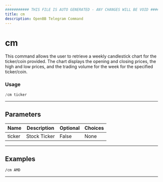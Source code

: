 ```yaml
---
########### THIS FILE IS AUTO GENERATED - ANY CHANGES WILL BE VOID ###########
title: cm
description: OpenBB Telegram Command
---
```


# cm

This command allows the user to retrieve a weekly candlestick chart for the ticker/coin provided. The chart displays the opening and closing prices, the high and low prices, and the trading volume for the week for the specified ticker/coin.

### Usage

```python wordwrap
/cm ticker
```

---

## Parameters

| Name | Description | Optional | Choices |
| ---- | ----------- | -------- | ------- |
| ticker | Stock Ticker | False | None |


---

## Examples

```
/cm AMD
```

---
